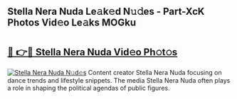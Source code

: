 ## Stella Nera Nuda Le𝚊k𝚎d N𝚞𝚍es - Part-XcK Photos Vid𝚎o Le𝚊ks MOGku

# <h2><a href="http://fbft7ym.evod.top/?m=Stella+Nera+Nuda">🔗 👉🔴 Stella Nera Nuda Vid𝚎o Ph𝚘t𝚘s</a></h2>

[![Stella Nera Nuda N𝚞d𝚎s](https://i.imgur.com/8V9OHl7.gif)](http://fbft7ym.evod.top/?m=Stella+Nera+Nuda)
Content creator Stella Nera Nuda focusing on dance trends and lifestyle snippets. The media Stella Nera Nuda often plays a role in shaping the political agendas of public figures. 
